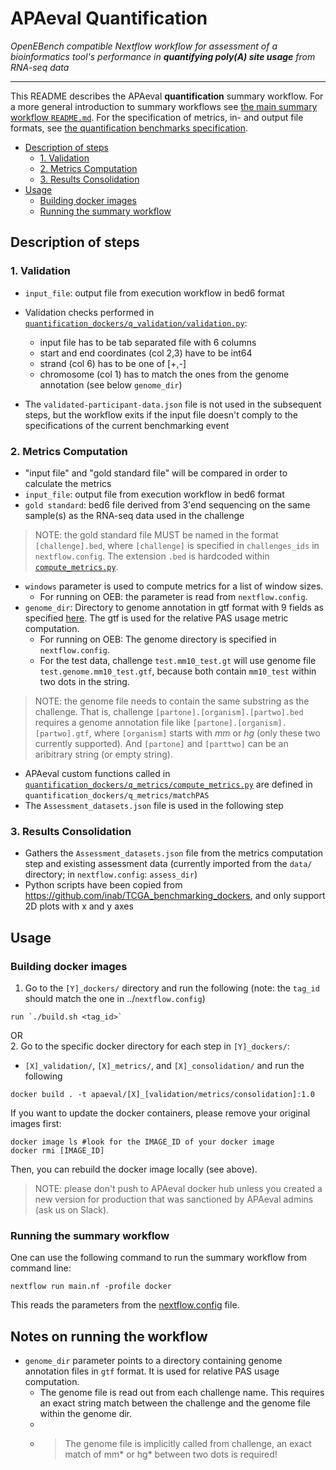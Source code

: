 # APAeval Quantification

*OpenEBench compatible Nextflow workflow for assessment of a bioinformatics tool's performance in **quantifying poly(A) site usage** from RNA-seq data*
___

This README describes the APAeval **quantification** summary workflow. For a more general introduction to summary workflows see [the main summary workflow `README.md`][readme-swf]. For the specification of metrics, in- and output file formats, see [the quantification benchmarks specification][q-spec].

- [Description of steps](#description-of-steps)
  - [1. Validation](#1-validation)
  - [2. Metrics Computation](#2-metrics-computation)
  - [3. Results Consolidation](#3-results-consolidation)
- [Usage](#usage)
  - [Building docker images](#building-docker-images)
  - [Running the summary workflow](#running-the-summary-workflow)
## Description of steps
### 1. Validation
- `input_file`: output file from execution workflow in bed6 format
- Validation checks performed in [`quantification_dockers/q_validation/validation.py`][validation-py]:
   - input file has to be tab separated file with 6 columns
   - start and end coordinates (col 2,3) have to be int64
   - strand (col 6) has to be one of [+,-]
   - chromosome (col 1) has to match the ones from the genome annotation (see below `genome_dir`)
  
- The `validated-participant-data.json` file is not used in the subsequent steps, but the workflow exits if the input file doesn't comply to the specifications of the current benchmarking event
  
### 2. Metrics Computation
- "input file" and "gold standard file" will be compared in order to calculate the metrics
- `input_file`: output file from execution workflow in bed6 format
- `gold standard`: bed6 file derived from 3'end sequencing on the same sample(s) as the RNA-seq data used in the challenge
>NOTE: the gold standard file MUST be named in the format `[challenge].bed`, where `[challenge]` is specified in `challenges_ids` in `nextflow.config`. The extension `.bed` is hardcoded within [`compute_metrics.py`][metrics-py].
- `windows` parameter is used to compute metrics for a list of window sizes.
    - For running on OEB: the parameter is read from `nextflow.config`.
- `genome_dir`: Directory to genome annotation in gtf format with 9 fields as specified [here](https://www.gencodegenes.org/pages/data_format.html). The gtf is used for the relative PAS usage metric computation.
  - For running on OEB: The genome directory is specified in `nextflow.config`. 
  - For the test data, challenge `test.mm10_test.gt` will use genome file `test.genome.mm10_test.gtf`, because both contain `mm10_test` within two dots in the string.
> NOTE: the genome file needs to contain the same substring as the challenge. That is, challenge `[partone].[organism].[partwo].bed` requires a genome annotation file like `[partone].[organism].[partwo].gtf`, where `[organism]` starts with *mm* or *hg* (only these two currently supported). And `[partone]` and `[parttwo]` can be an aribitrary string (or empty string).
- APAeval custom functions called in [`quantification_dockers/q_metrics/compute_metrics.py`][metrics-py] are defined in `quantification_dockers/q_metrics/matchPAS`
- The `Assessment_datasets.json` file is used in the following step

### 3. Results Consolidation
- Gathers the `Assessment_datasets.json` file from the metrics computation step and existing assessment data (currently imported from the `data/` directory; in `nextflow.config`: `assess_dir`)
- Python scripts have been copied from https://github.com/inab/TCGA_benchmarking_dockers, and only support 2D plots with x and y axes

## Usage
### Building docker images

1. Go to the `[Y]_dockers/` directory and run the following
(note: the `tag_id` should match the one in ../`nextflow.config`)
```
run `./build.sh <tag_id>`
```
OR   
2. Go to the specific docker directory for each step in `[Y]_dockers/`:
 - `[X]_validation/`, `[X]_metrics/`, and `[X]_consolidation/`
and run the following
```
docker build . -t apaeval/[X]_[validation/metrics/consolidation]:1.0
```
If you want to update the docker containers, please remove your original images first:
```
docker image ls #look for the IMAGE_ID of your docker image
docker rmi [IMAGE_ID]
```
Then, you can rebuild the docker image locally (see above).
> NOTE: please don't push to APAeval docker hub unless you created a new version for production that was sanctioned by APAeval admins (ask us on Slack).

### Running the summary workflow
One can use the following command to run the summary workflow from command line:
```
nextflow run main.nf -profile docker
```
This reads the parameters from the [nextflow.config][nextflow-config] file.

## Notes on running the workflow


- `genome_dir` parameter points to a directory containing genome annotation files in `gtf` format. It is used for relative PAS usage computation.
    - The genome file is read out from each challenge name. This requires an exact string match between the challenge and the genome file within the genome dir.
    - 
    - > The genome file is implicitly called from challenge, an exact match of mm* or hg* between two dots is required!

[//]: # (References)
[readme-swf]: ../README.md
[q-spec]: ./specification/
[validation-py]:./quantification_dockers/q_validation/validation.py
[metrics-py]:./quantification_dockers/q_metrics/compute_metrics.py
[nextflow-config]: ./nextflow.config
